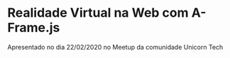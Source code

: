 # Realidade Virtual na Web com A-Frame.js
Apresentado no dia 22/02/2020 no Meetup da comunidade Unicorn Tech
